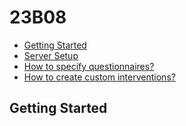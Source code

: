 # 23B08

* [Getting Started](#getting-started)
* [Server Setup](server/setup.md)
* [How to specify questionnaires?](questionnaire_specification.md)
* [How to create custom interventions?](intervention.md)

## Getting Started
